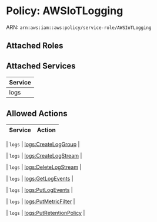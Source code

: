 # Policy: AWSIoTLogging

ARN: `arn:aws:iam::aws:policy/service-role/AWSIoTLogging`

## Attached Roles

## Attached Services

| Service |
|---------|
| logs |

## Allowed Actions

| Service | Action |
|:-------:|--------|

| `logs` | [logs:CreateLogGroup](../actions.md#logs:createloggroup) |

| `logs` | [logs:CreateLogStream](../actions.md#logs:createlogstream) |

| `logs` | [logs:DeleteLogStream](../actions.md#logs:deletelogstream) |

| `logs` | [logs:GetLogEvents](../actions.md#logs:getlogevents) |

| `logs` | [logs:PutLogEvents](../actions.md#logs:putlogevents) |

| `logs` | [logs:PutMetricFilter](../actions.md#logs:putmetricfilter) |

| `logs` | [logs:PutRetentionPolicy](../actions.md#logs:putretentionpolicy) |
